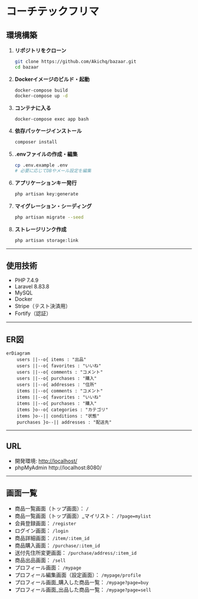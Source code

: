 # コーチテックフリマ

## 環境構築

1. **リポジトリをクローン**
   ```bash
   git clone https://github.com/Akichq/bazaar.git
   cd bazaar
   ```

2. **Dockerイメージのビルド・起動**
   ```bash
   docker-compose build
   docker-compose up -d
   ```

3. **コンテナに入る**
   ```bash
   docker-compose exec app bash
   ```

4. **依存パッケージインストール**
   ```bash
   composer install
   ```

5. **.envファイルの作成・編集**
   ```bash
   cp .env.example .env
   # 必要に応じてDBやメール設定を編集
   ```

6. **アプリケーションキー発行**
   ```bash
   php artisan key:generate
   ```

7. **マイグレーション・シーディング**
   ```bash
   php artisan migrate --seed
   ```

8. **ストレージリンク作成**
   ```bash
   php artisan storage:link
   ```

---

## 使用技術

- PHP 7.4.9
- Laravel 8.83.8
- MySQL
- Docker
- Stripe（テスト決済用）
- Fortify（認証）

---

## ER図

```mermaid
erDiagram
    users ||--o{ items : "出品"
    users ||--o{ favorites : "いいね"
    users ||--o{ comments : "コメント"
    users ||--o{ purchases : "購入"
    users ||--o{ addresses : "住所"
    items ||--o{ comments : "コメント"
    items ||--o{ favorites : "いいね"
    items ||--o{ purchases : "購入"
    items }o--o{ categories : "カテゴリ"
    items }o--|| conditions : "状態"
    purchases }o--|| addresses : "配送先"
```

---

## URL

- 開発環境: [http://localhost/](http://localhost/)
- phpMyAdmin    http://localhost:8080/

---

## 画面一覧

- 商品一覧画面（トップ画面）： `/`
- 商品一覧画面（トップ画面）_マイリスト： `/?page=mylist`
- 会員登録画面： `/register`
- ログイン画面： `/login`
- 商品詳細画面： `/item/:item_id`
- 商品購入画面： `/purchase/:item_id`
- 送付先住所変更画面： `/purchase/address/:item_id`
- 商品出品画面： `/sell`
- プロフィール画面： `/mypage`
- プロフィール編集画面（設定画面）： `/mypage/profile`
- プロフィール画面_購入した商品一覧： `/mypage?page=buy`
- プロフィール画面_出品した商品一覧： `/mypage?page=sell`
